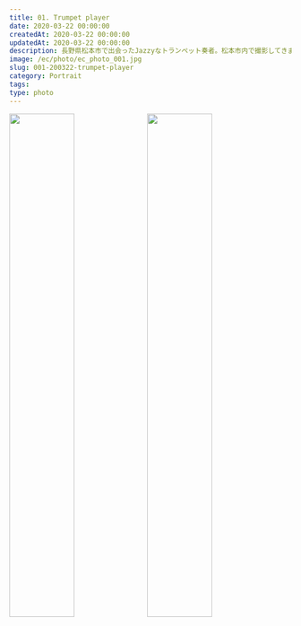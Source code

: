 ```yaml
---
title: 01. Trumpet player
date: 2020-03-22 00:00:00
createdAt: 2020-03-22 00:00:00
updatedAt: 2020-03-22 00:00:00
description: 長野県松本市で出会ったJazzyなトランペット奏者。松本市内で撮影してきました。
image: /ec/photo/ec_photo_001.jpg
slug: 001-200322-trumpet-player
category: Portrait
tags: 
type: photo
---
```


<div class="nam__wc-margin-top4 nam__wc-2in1-center">
<img src="https://portfolio.nnamm.com/_gallery/photo/001/img1.jpg" alt=""
     style="display: inline-block; width: 48%">
<img src="https://portfolio.nnamm.com/_gallery/photo/001/img4.jpg" alt=""
     style="display: inline-block; width: 48%">
</div>

<div class="nam__wc-margin-top4">
<img src="https://portfolio.nnamm.com/_gallery/photo/001/img9.jpg" alt=""
     class="nam__wc-left-align-4d5">
<img src="https://portfolio.nnamm.com/_gallery/photo/001/img7.jpg" alt=""
     class="nam__wc-margin-top1 nam__wc-right-align-4d5">
</div>

<div class="nam__wc-margin-top4">
<img src="https://portfolio.nnamm.com/_gallery/photo/001/img3.jpg" alt=""
     class="nam__wc-1in1-x-center">
</div>

<div class="nam__wc-margin-top4">
<img src="https://portfolio.nnamm.com/_gallery/photo/001/img6.jpg" alt="">
<img src="https://portfolio.nnamm.com/_gallery/photo/001/img5.jpg" alt=""
     class="nam__wc-margin-top1">
</div>

<div class="nam__wc-margin-top4">
<img src="https://portfolio.nnamm.com/_gallery/photo/001/img10.jpg" alt="">
<img src="https://portfolio.nnamm.com/_gallery/photo/001/img8.jpg" alt=""
     class="nam__wc-margin-top nam__wc-right-align-3d5">
<img src="https://portfolio.nnamm.com/_gallery/photo/001/img2.jpg" alt=""
     class="nam__wc-margin-top">
</div>
